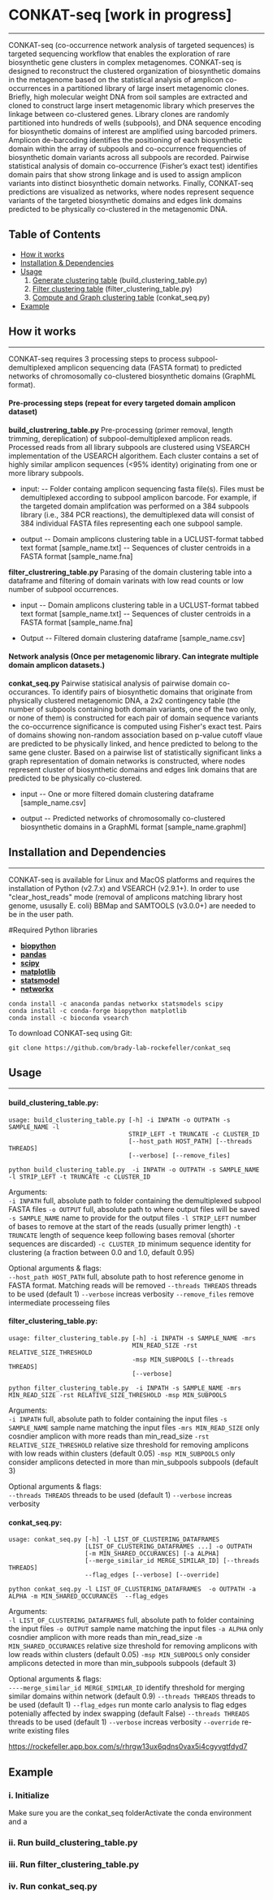 # CONKAT-seq [work in progress]

***********************

CONKAT-seq (co-occurrence network analysis of targeted sequences) is targeted sequencing workflow that enables the exploration of rare biosynthetic gene clusters in complex metagenomes. CONKAT-seq is designed to reconstruct the clustered organization of biosynthetic domains in the metagenome based on the statistical analysis of amplicon co-occurrences in a partitioned library of large insert metagenomic clones. Briefly, high molecular weight DNA from soil samples are extracted and cloned to construct large insert metagenomic library which preserves the linkage between co-clustered genes. Library clones are randomly partitioned into hundreds of wells (subpools), and DNA sequence encoding for biosynthetic domains of interest are amplified using barcoded primers. Amplicon de-barcoding identifies the positioning of each biosynthetic domain within the array of subpools and co-occurrence frequencies of biosynthetic domain variants across all subpools are recorded. Pairwise statistical analysis of domain co-occurrence (Fisher’s exact test) identifies domain pairs that show strong linkage and is used to assign amplicon variants into distinct biosynthetic domain networks. Finally, CONKAT-seq predictions are visualized as networks, where nodes represent sequence variants of the targeted biosynthetic domains and edges link domains predicted to be physically co-clustered in the metagenomic DNA. 

Table of Contents
-----------------
- [How it works](#inputandoutput)
- [Installation & Dependencies](#installation)
- [Usage](#usage)
  1. [Generate clustering table](#table) (build_clustering_table.py)
  2. [Filter clustering table](#polish) (filter_clustering_table.py)
  3. [Compute and Graph clustering table](#graph) (conkat_seq.py)
- [Example](#example)
  
## How it works
---
CONKAT-seq requires 3 processing steps to process subpool-demultiplexed amplicon sequencing data (FASTA format) to predicted networks of chromosomally co-clustered biosynthetic domains (GraphML format).

#### Pre-processing steps (repeat for every targeted domain amplicon dataset)

**build_clustrering_table.py** 
Pre-processing (primer removal, length trimming, dereplication) of subpool-demultiplexed amplicon reads. Processed reads from all library subpools are clustered using VSEARCH implementation of the USEARCH algorithem. Each cluster contains a set of highly similar amplicon sequences (<95% identity) originating from one or more library subpools.

- input:
    -- Folder containg amplicon sequencing fasta file(s). Files must be demultiplexed according to subpool amplicon barcode. For example, if the targeted domain amplifcation was performed on a 384 subpools library (i.e., 384 PCR reactions), the demultiplexed data will consist of 384 individual FASTA files representing each one subpool sample.
    
- output
    -- Domain amplicons clustering table in a UCLUST-format tabbed text format [sample_name.txt]
    -- Sequences of cluster centroids in a FASTA format	[sample_name.fna]

**filter_clustrering_table.py** 
Parasing of the domain clustering table into a dataframe and filtering of domain varinats with low read counts or low number of subpool occurrences.
- input
    -- Domain amplicons clustering table in a UCLUST-format tabbed text format [sample_name.txt]
    -- Sequences of cluster centroids in a FASTA format	[sample_name.fna]
       
- Output
    -- Filtered domain clustering dataframe [sample_name.csv]

#### Network analysis (Once per metagenomic library. Can integrate multiple domain amplicon datasets.)

**conkat_seq.py**
Pairwise statisical analysis of pairwise domain co-occurances. To identify pairs of biosynthetic domains that originate from physically clustered metagenomic DNA, a 2x2 contingency table (the number of subpools containing both domain variants, one of the two only, or none of them) is constructed for each pair of domain sequence variants the co-occurrence significance is computed using Fisher's exact test. Pairs of domains showing non-random association based on p-value cutoff vlaue are predicted to be physically linked, and hence predicted to belong to the same gene cluster. Based on a pairwise list of statistically significant links a graph representation of domain networks is constructed, where nodes represent cluster of biosynthetic domains and edges link domains that are predicted to be physically co-clustered.

- input
    -- One or more filtered domain clustering dataframe [sample_name.csv]

- output
    -- Predicted networks of chromosomally co-clustered biosynthetic domains in a GraphML format [sample_name.graphml]

## Installation and Dependencies 
--- 
CONKAT-seq is available for Linux and MacOS platforms and requires the installation of Python (v2.7.x) and VSEARCH (v2.9.1+). In order to use "clear_host_reads" mode (removal of amplicons matching library host genome, ususally E. coli) BBMap and SAMTOOLS (v3.0.0+) are needed to be in the user path.

#Required Python libraries
- **[biopython](https://biopython.org/)** 
- **[pandas](https://pandas.pydata.org)**
- **[scipy](https://www.scipy.org/)**  
- **[matplotlib](https://matplotlib.org/)** 
- **[statsmodel](https://www.statsmodels.org/stable/index.html)** 
- **[networkx](https://networkx.github.io/)**  

```
conda install -c anaconda pandas networkx statsmodels scipy
conda install -c conda-forge biopython matplotlib  
conda install -c bioconda vsearch
```

To download CONKAT-seq using Git:
```
git clone https://github.com/brady-lab-rockefeller/conkat_seq
```
## Usage
---
#### build_clustering_table.py:

```
usage: build_clustering_table.py [-h] -i INPATH -o OUTPATH -s SAMPLE_NAME -l
                                 STRIP_LEFT -t TRUNCATE -c CLUSTER_ID
                                 [--host_path HOST_PATH] [--threads THREADS]
                                 [--verbose] [--remove_files]
                                 
python build_clustering_table.py  -i INPATH -o OUTPATH -s SAMPLE_NAME -l STRIP_LEFT -t TRUNCATE -c CLUSTER_ID
```
Arguments:  
`-i INPATH` full, absolute path to folder containing the demultiplexed subpool FASTA files
`-o OUTPUT` full, absolute path to where output files will be saved
`-s SAMPLE_NAME` name to provide for the output files
`-l STRIP_LEFT` number of bases to remove at the start of the reads (usually primer length)
`-t TRUNCATE` length of sequence keep following bases removal (shorter sequences are discarded)
`-c CLUSTER_ID`  minimum sequence identity for clustering (a fraction between 0.0 and 1.0, default 0.95)

Optional arguments & flags:  
`--host_path HOST_PATH`  full, absolute path to host reference genome in FASTA format. Matching reads will be removed
`--threads THREADS`  threads to be used (default 1)
`--verbose`  increas verbosity
`--remove_files`  remove intermediate processeing files

#### filter_clustering_table.py:

```
usage: filter_clustering_table.py [-h] -i INPATH -s SAMPLE_NAME -mrs
                                  MIN_READ_SIZE -rst RELATIVE_SIZE_THRESHOLD
                                  -msp MIN_SUBPOOLS [--threads THREADS]
                                  [--verbose]

python filter_clustering_table.py  -i INPATH -s SAMPLE_NAME -mrs MIN_READ_SIZE -rst RELATIVE_SIZE_THRESHOLD -msp MIN_SUBPOOLS 
```

Arguments:  
`-i INPATH` full, absolute path to folder containing the input files
`-s SAMPLE_NAME` sample name matching the input files 
`-mrs MIN_READ_SIZE` only cosndier amplicon with more reads than min_read_size
`-rst  RELATIVE_SIZE_THRESHOLD` relative size threshold for removing amplicons with low reads within clusters (default 0.05)
`-msp MIN_SUBPOOLS`  only consider amplicons detected in more than min_subpools subpools (default 3)

Optional arguments & flags:  
`--threads THREADS`  threads to be used (default 1)
`--verbose`  increas verbosity

#### conkat_seq.py:

```
usage: conkat_seq.py [-h] -l LIST_OF_CLUSTERING_DATAFRAMES
                     [LIST_OF_CLUSTERING_DATAFRAMES ...] -o OUTPATH
                     [-m MIN_SHARED_OCCURANCES] [-a ALPHA]
                     [--merge_similar_id MERGE_SIMILAR_ID] [--threads THREADS]
                     --flag_edges [--verbose] [--override]

python conkat_seq.py -l LIST_OF_CLUSTERING_DATAFRAMES  -o OUTPATH -a ALPHA -m MIN_SHARED_OCCURANCES  --flag_edges 
```

Arguments:  
`-l LIST_OF_CLUSTERING_DATAFRAMES` full, absolute path to folder containing the input files
`-o OUTPUT` sample name matching the input files 
`-a ALPHA` only cosndier amplicon with more reads than min_read_size
`-m MIN_SHARED_OCCURANCES` relative size threshold for removing amplicons with low reads within clusters (default 0.05)
`-msp MIN_SUBPOOLS`  only consider amplicons detected in more than min_subpools subpools (default 3)

Optional arguments & flags:  
`----merge_similar_id MERGE_SIMILAR_ID` identify threshold for merging similar domains within network (default 0.9)
`--threads THREADS`  threads to be used (default 1)
`--flag_edges` run monte carlo analysis to flag edges potenially affected by index swapping (default False)
`--threads THREADS`  threads to be used (default 1)
`--verbose`  increas verbosity
`--override`  re-write existing files


https://rockefeller.app.box.com/s/rhrgw13ux6qdns0vax5i4cgyvgtfdyd7

## <a name="example"></a> Example

### <a name="initialize"></a> i. Initialize

Make sure you are the conkat_seq folderActivate the conda environment and a

### <a name="runbuild"></a> ii. Run build_clustering_table.py

### <a name="runfilter"></a> iii. Run filter_clustering_table.py

### <a name="runconkat"></a> iv. Run conkat_seq.py







